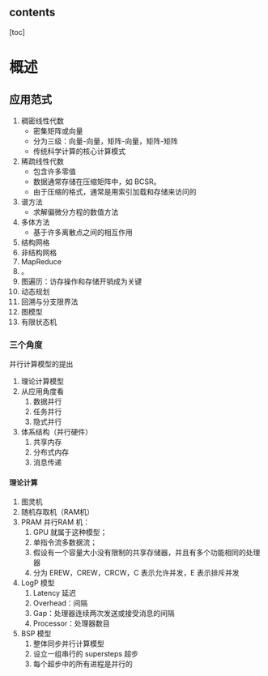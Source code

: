 ## contents

[toc]



# 概述



## 应用范式

1. 稠密线性代数
   - 密集矩阵或向量
   - 分为三级：向量-向量，矩阵-向量，矩阵-矩阵
   - 传统科学计算的核心计算模式
2. 稀疏线性代数
   - 包含许多零值
   - 数据通常存储在压缩矩阵中，如 BCSR。
   - 由于压缩的格式，通常是用索引加载和存储来访问的
3. 谱方法
   - 求解偏微分方程的数值方法
4. 多体方法
   - 基于许多离散点之间的相互作用
5.  结构网格
6. 非结构网格
7. MapReduce
8. 。
9. 图遍历：访存操作和存储开销成为关键
10. 动态规划
11. 回溯与分支限界法
12. 图模型
13. 有限状态机

### 三个角度

并行计算模型的提出

1. 理论计算模型
2. 从应用角度看
   1. 数据并行
   2. 任务并行
   3. 隐式并行
3. 体系结构（并行硬件）
   1. 共享内存
   2. 分布式内存
   3. 消息传递

####  理论计算

1. 图灵机
2. 随机存取机（RAM机）
3. PRAM 并行RAM 机：
   1. GPU 就属于这种模型；	
   2. 单指令流多数据流；
   3. 假设有一个容量大小没有限制的共享存储器，并且有多个功能相同的处理器
   4. 分为 EREW，CREW，CRCW，C 表示允许并发，E 表示排斥并发
4. LogP 模型
   1. Latency 延迟
   2. Overhead：间隔
   3. Gap：处理器连续两次发送或接受消息的间隔
   4. Processor：处理器数目
5. BSP 模型
   1. 整体同步并行计算模型
   2. 设立一组串行的 supersteps 超步
   3. 每个超步中的所有进程是并行的



